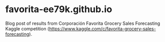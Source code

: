 # favorita-ee79k.github.io
Blog post of results from Corporación Favorita Grocery Sales Forecasting Kaggle competition (https://www.kaggle.com/c/favorita-grocery-sales-forecasting).
